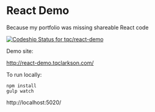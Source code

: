 # React Demo

Because my portfolio was missing shareable React code

[ ![Codeship Status for tqc/react-demo](https://app.codeship.com/projects/a32d0ee0-7bf1-0134-c429-2a1e811d84e9/status?branch=master)](https://app.codeship.com/projects/180893)

Demo site:

http://react-demo.tqclarkson.com/

To run locally:

    npm install
    gulp watch

http://localhost:5020/


